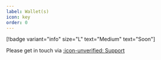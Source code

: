 ```yaml
---
label: Wallet(s)
icon: key
order: 0
---
```



[!badge  variant="info" size="L" text="Medium" text="Soon"] 

Please get in touch via [:icon-unverified: Support](support.md)